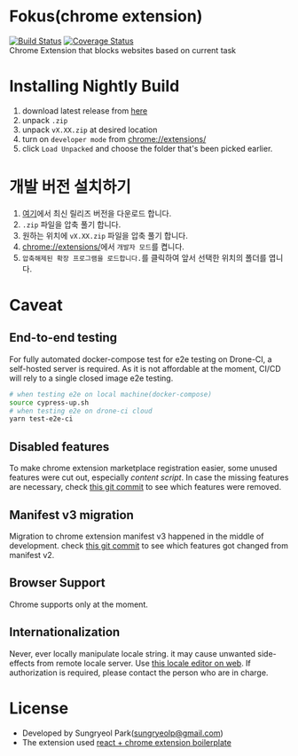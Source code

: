 # Fokus(chrome extension)

[![Build Status](https://cloud.drone.io/api/badges/rabelais88/fokus/status.svg)](https://cloud.drone.io/rabelais88/fokus)
[![Coverage Status](https://coveralls.io/repos/github/rabelais88/fokus/badge.svg?branch=code-coverage)](https://coveralls.io/github/rabelais88/fokus?branch=code-coverage)<br />
Chrome Extension that blocks websites based on current task

# Installing Nightly Build
1. download latest release from [here](https://github.com/rabelais88/fokus/tags)
2. unpack `.zip`
3. unpack `vX.XX.zip` at desired location
4. turn on `developer mode` from [chrome://extensions/](chrome://extensions/)
5. click `Load Unpacked` and choose the folder that's been picked earlier.

# 개발 버전 설치하기
1. [여기](https://github.com/rabelais88/fokus/tags)에서 최신 릴리즈 버전을 다운로드 합니다.
2. `.zip` 파일을 압축 풀기 합니다.
3. 원하는 위치에 `vX.XX.zip` 파일을 압축 풀기 합니다.
4. [chrome://extensions/](chrome://extensions/)에서 `개발자 모드`를 켭니다.
5. `압축해제된 확장 프로그램을 로드합니다.`를 클릭하여 앞서 선택한 위치의 폴더를 엽니다.

# Caveat

## End-to-end testing

For fully automated docker-compose test for e2e testing on Drone-CI, a self-hosted server is required. As it is not affordable at the moment, CI/CD will rely to a single closed image e2e testing.

```sh
# when testing e2e on local machine(docker-compose)
source cypress-up.sh
# when testing e2e on drone-ci cloud
yarn test-e2e-ci
```

## Disabled features

To make chrome extension marketplace registration easier, some unused features were cut out, especially *content script*. In case the missing features are necessary, check [this git commit](https://github.com/rabelais88/fokus/commit/73a7ee84968b235b43dbe7f32ed07db5a98f146a) to see which features were removed.

## Manifest v3 migration

Migration to chrome extension manifest v3 happened in the middle of development. check [this git commit](https://github.com/rabelais88/fokus/commit/2510253765c3016c3c1ffa2219d39186cfa7eb19) to see which features got changed from manifest v2.

## Browser Support

Chrome supports only at the moment.

## Internationalization

Never, ever locally manipulate locale string. it may cause unwanted side-effects from remote locale server. Use [this locale editor on web](https://simplelocalize.io/dashboard/projects/?hash=0b4769c0031248119d1fd572e2ca708a). If authorization is required, please contact the person who are in charge.

# License

- Developed by Sungryeol Park([sungryeolp@gmail.com](mailto:sungryeolp@gmail.com))
- The extension used [react + chrome extension boilerplate](https://github.com/lxieyang/chrome-extension-boilerplate-react)
